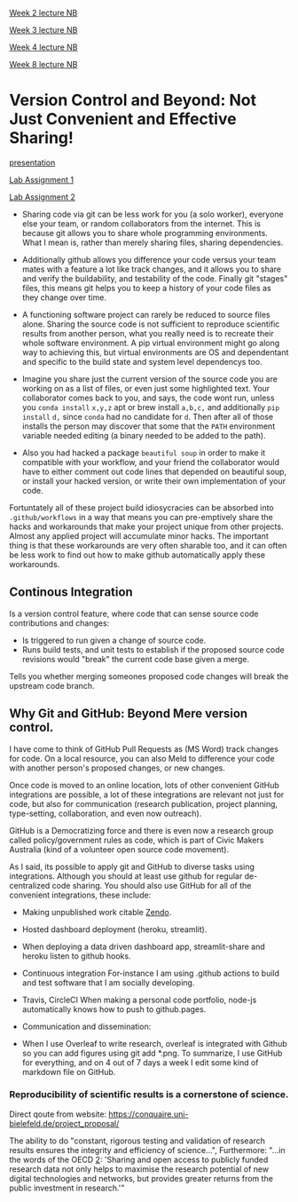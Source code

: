 
[Week 2 lecture NB](https://github.com/fun-zoological-computing/LearningGitGitHub/blob/master/Week2.ipynb)

[Week 3 lecture NB](https://github.com/fun-zoological-computing/LearningGitGitHub/blob/master/Week3.ipynb)

[Week 4 lecture NB](https://github.com/fun-zoological-computing/LearningGitGitHub/blob/master/Week4.ipynb)

[Week 8 lecture NB](https://github.com/fun-zoological-computing/LearningGitGitHub/blob/master/Week8.ipynb)

# Version Control and Beyond: Not Just Convenient and Effective Sharing!

[presentation](presentation.md)

[Lab Assignment 1](lab_assignment1.md)

[Lab Assignment 2](lab_assignment2.md)



* Sharing code via git can be less work for you (a solo worker), everyone else your team, or random collaborators from the internet. This is because git allows you to share whole programming environments. What I mean is, rather than merely sharing files, sharing dependencies. 
* Additionally github allows you difference your code versus your team mates with a feature a lot like track changes, and it allows you to share and verify the buildability, and testability of the code. Finally git "stages" files, this means git helps you to keep a history of your code files as they change over time.

* A functioning software project can rarely be reduced to source files alone. Sharing the source code is not sufficient to reproduce scientific results from another person, what you really need is to recreate their whole software environment. A pip virtual environment might go along way to achieving this, but virtual environments are OS and dependentant and specific to the build state and system level dependencys too.

* Imagine you share just the current version of the source code you are working on as a list of files, or even just some highlighted text. Your collaborator comes back to you, and says, the code wont run, unless you `conda install` `x,y,z` apt or brew install `a,b,c,` and additionally `pip install` `d,` since `conda` had no candidate for `d`. Then after all of those installs the person may discover that some that the `PATH` environment variable needed editing (a binary needed to be added to the path).

* Also you had hacked a package `beautiful soup` in order to make it compatible with your workflow, and your friend the collaborator would have to either comment out code lines that depended on beautiful soup, or install your hacked version, or write their own implementation of your code.

Fortuntately all of these project build idiosycracies can be absorbed into `.github/workflows` in a way that means you can pre-emptively share the hacks and workarounds that make your project unique from other projects. Almost any applied project will accumulate minor hacks. The important thing is that these workarounds are very often sharable too, and it can often be less work to find out how to make github automatically apply these workarounds.

## Continous Integration
Is a version control feature, where code that can sense source code contributions and changes:
* Is triggered to run given a change of source code.
* Runs build tests, and unit tests to establish if the proposed source code revisions would "break" the current code base given a merge.

Tells you whether merging someones proposed code changes will break the upstream code branch.

## Why Git and GitHub: Beyond Mere version control.

I have come to think of GitHub Pull Requests as (MS Word) track changes for code. On a local resource, you can also Meld to difference your code with another person's proposed changes, or new changes.

Once code is moved to an online location, lots of other convenient GitHub integrations are possible, a lot of these integrations are relevant not just for code, but also for communication (research publication, project planning, type-setting, collaboration, and even now outreach).

GitHub is a Democratizing force and there is even now a research group called policy/government rules as code, which is part of Civic Makers Australia (kind of a volunteer open source code movement).

As I said, its possible to apply git and GitHub to diverse tasks using integrations. Although you should at least use github for regular de-centralized code sharing. You should also use GitHub for all of the convenient integrations, these include:

* Making unpublished work citable [Zendo](https://zenodo.org/).

* Hosted dashboard deployment (heroku, streamlit). 
 * When deploying a data driven dashboard app, streamlit-share and heroku listen to github hooks. 

* Continuous integration
For-instance I am using .github actions to build and test software that I am socially developing.
 * Travis, CircleCI
When making a personal code portfolio, node-js automatically knows how to push to github.pages. 
* Communication and dissemination:
 * When I use Overleaf to write research, overleaf is integrated with Github so you can add figures using git add *.png. 
To summarize, I use GitHub for everything, and on 4 out of 7 days a week I edit some kind of markdown file on GitHub.


### Reproducibility of scientific results is a cornerstone of science. 

<!---

"Karl Popper [1, p. 45] wrote:

'We do not take even our own observations quite seriously, or accept them as scientific observations, until we have repeated and tested them. Only by such repetitions can we convince ourselves that we are not dealing with a mere isolated coincidence, but with events which, on account of their regularity and reproducibility, are in principle intersubjectively testable.'

Also, you might end up working with a team of people

--->

Direct qoute from website: https://conquaire.uni-bielefeld.de/project_proposal/

The ability to do "constant, rigorous testing and validation of research results ensures the integrity and efficiency of science...", Furthermore: "...in the words of the OECD [2](https://conquaire.uni-bielefeld.de/project_proposal/): 'Sharing and open access to publicly funded research data not only helps to maximise the research potential of new digital technologies and networks, but provides greater returns from the public investment in research.'"

<!---

Don't say this:
* Imagine eating dinner with your family, your sister at the table requests the salt shaker from you, knowing that you could pass the salt by gently pushing it along the table, or momentarily standing up and leaning towards your sister. Instead you decide to take the salt shaker outside, and place it in the families letter box, you reason that your sister looked to be busy chewing on some potato, and you thought rather than waiting for her, under the principal of asynchronous development you should allow her to fetch the salt from the letter box from a location where items are expected to enter the house at a time when she is ready, you are aware that your decision will seem a bit rude, but your sister is a developer and you think she will understand.

You realise, that she may not be expecting to look for the salt shaker to be in the letter box, but you don't talk to her while eating, so you instead walk to the post office, so the salt shaker can be placed in a box with a label, salt shaker, and also a manual on how to use the salt shaker could be included in the postage package.

When someone wants to do code collaboration with you, you might be tempted to send them a list of the latest files over email or a messenger, that would "feel" as appropriate as directly passing a salt shaker at the kitchen table. I will argue instead that sharing a git repository is a lot more like directly passing the salt shaker at the kitchen table.

My reasoning includes: "forthought", "empathy", "self-empathy", "convenience", "politeness".
--->


